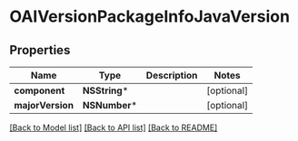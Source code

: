 # OAIVersionPackageInfoJavaVersion

## Properties
Name | Type | Description | Notes
------------ | ------------- | ------------- | -------------
**component** | **NSString*** |  | [optional] 
**majorVersion** | **NSNumber*** |  | [optional] 

[[Back to Model list]](../README.md#documentation-for-models) [[Back to API list]](../README.md#documentation-for-api-endpoints) [[Back to README]](../README.md)


